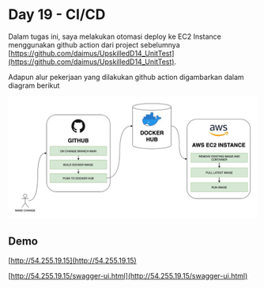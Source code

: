 # Day 19 - CI/CD

Dalam tugas ini, saya melakukan otomasi deploy ke EC2 Instance menggunakan github action dari project sebelumnya [https://github.com/daimus/UpskilledD14_UnitTest](https://github.com/daimus/UpskilledD14_UnitTest).

Adapun alur pekerjaan yang dilakukan github action digambarkan dalam diagram berikut

![diagram.jpg](resources/diagram.jpg)

## Demo

[http://54.255.19.15](http://54.255.19.15)

[http://54.255.19.15/swagger-ui.html](http://54.255.19.15/swagger-ui.html)